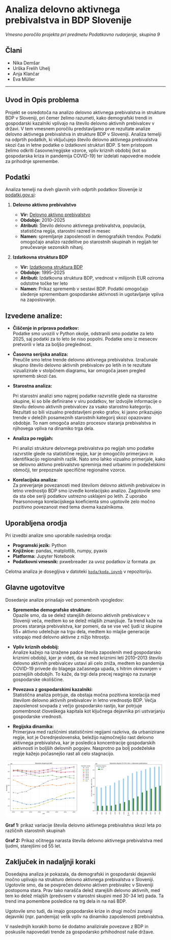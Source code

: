 # **Analiza delovno aktivnega prebivalstva in BDP Slovenije**

*Vmesno poročilo projekta pri predmetu Podatkovno rudarjenje, skupina 9*

## Člani 
- Nika Demšar  
- Urška Frelih Uhelj  
- Anja Klančar  
- Eva Müller 

---

## Uvod in Opis problema

Projekt se osredotoča na analizo delovno aktivnega prebivalstva in strukture BDP v Sloveniji, pri čemer želimo razumeti, 
kako demografski trendi in gospodarski kazalniki vplivajo na število delovno aktivnih prebivalcev v državi. V tem vmesnem poročilu predstavljamo 
prve rezultate analize delovno aktivnega prebivalstva in strukture BDP v Sloveniji. Analiza temelji na odprtih podatkih, 
ki vključujejo število delovno aktivnega prebivalstva skozi čas in letne podatke o izdatkovni strukturi BDP. S tem pristopom 
želimo odkriti časovne/regijske vzorce, vpliv kriznih obdobij (kot so gospodarska kriza in pandemija COVID-19) ter izdelati napovedne 
modele za prihodnje spremembe.


##  Podatki

Analiza temelji na dveh glavnih virih odprtih podatkov Slovenije iz [podatki.gov.si](https://podatki.gov.si):

1. **Delovno aktivno prebivalstvo**  
   - **Vir:** [Delovno aktivno prebivalstvo](https://podatki.gov.si/dataset/surs0700992s)  
   - **Obdobje:** 2010–2025  
   - **Atributi:** Število delovno aktivnega prebivalstva, populacija, statistična regija, starostni razred in mesec  
   - **Namen:** spremljanje zaposlenosti in demografskih trendov. Podatki omogočajo analizo razdelitve po starostnih skupinah in regijah ter preučevanje sezonskih nihanj.

2. **Izdatkovna struktura BDP**  
   - **Vir:** [Izdatkovna struktura BDP](https://podatki.gov.si/dataset/surs0301935s?resource_id=8935a064-5888-4ab9-9066-0838f6f2743b)  
   - **Obdobje:** 1995–2025  
   - **Atributi:** Izdatkovna struktura BDP, vrednost v milijonih EUR oziroma odstotne točke ter leto  
   - **Namen:** Prikaz sprememb v sestavi BDP. Podatki omogočajo sledenje spremembam gospodarske aktivnosti in ugotavljanje vpliva na zaposlovanje.



## Izvedene analize:

- **Čiščenje in priprava podatkov:**  
  Podatke smo uvozili v Python okolje, odstranili smo podatke za leto 2025, saj podatki za to leto še niso popolni. Podatke 
smo iz mesecev pretvorili v leta za boljšo preglednost.


- **Časovna serijska analiza:**  
  Preučile smo letne trende delovno aktivnega prebivalstva. Izračunale skupno število delovno 
aktivnih prebivalcev po letih in te rezultate vizualizirale v stolpčnem diagramu, kar omogoča jasen pregled sprememb skozi čas.


- **Starostna analiza:**

    Pri starostni analizi smo najprej podatke razvrstile glede na starostne skupine, ki so bile definirane v viru podatkov, 
ter izdvojile informacije o številu delovno aktivnih prebivalcev za vsako starostno kategorijo. Rezultati so bili vizualno 
predstavljeni preko grafov, ki jasno prikazujejo trende v deležih posameznih starostnih kategorij skozi opazovano obdobje. 
To nam omogoča analizo procesov staranja prebivalstva in njihovega vpliva na dinamiko trga dela.


- **Analiza po regijah:**

    Pri analizi strukture delovnega prebivalstva po regijah smo podatke razvrstile glede na statistične regije, kar je 
omogočilo primerjavo in identifikacijo regionalnih razlik.  Nato smo lahko vizualno primerjale, 
kako se delovno aktivno prebivalstvo spreminja med urbanimi in podeželskimi območji, ter prepoznale specifične regionalne vzorce.


- **Korelacijska analiza:**  
Za preverjanje povezanosti med številom delovno aktivnih prebivalcev in letno vrednostjo BDP smo izvedle korelacijsko analizo. 
Zagotovile smo da sta obe seriji podatkov ustrezno usklajeni po letih. Z uporabo Pearsonovega korelacijskega koeficienta smo 
ugotovile zelo močno pozitivno povezanost med tema dvema kazalnikoma.


## Uporabljena orodja

Pri izvedbi analize smo uporabile naslednja orodja:
- **Programski jezik:** Python  
- **Knjižnice:** pandas, matplotlib, numpy, pyaxis  
- **Platforma:** Jupyter Notebook  
- **Podatkovni vmesnik:** pxwebreader za uvoz podatkov iz formata .px

Celotna analiza je dosegljiva v datoteki [`koda/koda.ipynb`](koda/koda.ipynb) v repozitoriju.


##  Glavne ugotovitve

Dosedanje analize prinašajo več pomembnih vpogledov:
- **Spremembe demografske strukture:**  
  Opazile smo, da se delež starejših delovno aktivnih prebivalcev v Sloveniji veča, medtem ko se delež mlajših zmanjšuje. 
Ta trend kaže na proces staranja prebivalstva, kar pomeni, da se vse več ljudi iz skupine 55+ aktivno udeležuje na trgu dela, 
medtem ko mlajše generacije vstopajo med delovno aktivne z nižjo hitrostjo.


- **Vpliv kriznih obdobij:**  
  Analize kažejo na izražene padce števila zaposlenih med gospodarsko kriznimi obdobji, kjer je videti, da se med kriznimi leti 
2010–2013 število delovno aktivnih prebivalcev ustavi ali celo zniža, medtem ko pandemija COVID-19 privede do blagega začasnega upada, 
s hitrim okrevanjem v poznejših obdobjih. To kaže, da trgi dela precej reagirajo na zunanje gospodarske okoliščine.


- **Povezava z gospodarskimi kazalniki:**  
  Statistična analiza potrjuje, da obstaja močna pozitivna korelacija med številom delovno aktivnih prebivalcev in letno vrednostjo BDP. 
Večja zaposlenost sovpada z večjo gospodarsko rastjo, kar potrjuje pomembnost človeškega kapitala kot ključnega dejavnika pri 
ustvarjanju gospodarske vrednosti.


- **Regijska dinamika:**  
  Primerjava med različnimi statističnimi regijami razkriva, da urbanizirane regije, kot je Osrednjeslovenska, beležijo najmočnejšo 
rast delovno aktivnega prebivalstva, kar je posledica koncentracije gospodarskih aktivnosti in boljših delovnih pogojev. Nasprotno pa 
bolj podeželske regije kažejo počasnejšo rast ali celo stagnacijo.


![image](images/starost.png)

**Graf 1:**
prikaz variacije števila delovno aktivnega prebivalstva skozi leta po različnih starostnih skupinah

**Graf 2:** Prikaz očitnega narasta števila delovno aktivnega prebivalstva med ljudmi, starejšimi od 55 let.

## Zaključek in nadaljnji koraki

Dosedajna analiza je pokazala, da demografski in gospodarski dejavniki močno uplivajo na strukturo delovno aktivnega prebivalstva v Sloveniji. Ugotovile 
smo, da se povprečen delovno aktiven prebivalec v Sloveniji postopoma stara.
Prav tako narašča delež starejših delovno aktivnih, med tem ko delež mlajših (predvsem v starostni skupini med 30-34 let) pada. Ta trend ima pomembne 
posledice na trg dela in na naš BDP.

Ugotovile smo tudi, da imajo gospodarske krize in drugi močni zunanji dejavniki (npr. pandemija) velik vpliv na dinamiko zaposlenosti prebivalstva.

V naslednjih korakih bomo še dodatno analizirale povezave z BDP in poskusile napovedati trende za gospodarsko prhihodnost naše države.  


